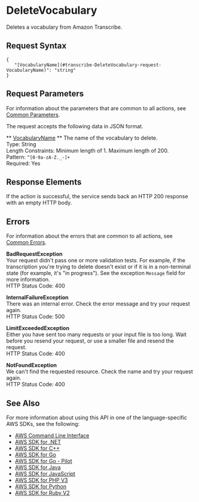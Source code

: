 # DeleteVocabulary<a name="API_DeleteVocabulary"></a>

Deletes a vocabulary from Amazon Transcribe\. 

## Request Syntax<a name="API_DeleteVocabulary_RequestSyntax"></a>

```
{
   "[VocabularyName](#transcribe-DeleteVocabulary-request-VocabularyName)": "string"
}
```

## Request Parameters<a name="API_DeleteVocabulary_RequestParameters"></a>

For information about the parameters that are common to all actions, see [Common Parameters](CommonParameters.md)\.

The request accepts the following data in JSON format\.

 ** [VocabularyName](#API_DeleteVocabulary_RequestSyntax) **   <a name="transcribe-DeleteVocabulary-request-VocabularyName"></a>
The name of the vocabulary to delete\.   
Type: String  
Length Constraints: Minimum length of 1\. Maximum length of 200\.  
Pattern: `^[0-9a-zA-Z._-]+`   
Required: Yes

## Response Elements<a name="API_DeleteVocabulary_ResponseElements"></a>

If the action is successful, the service sends back an HTTP 200 response with an empty HTTP body\.

## Errors<a name="API_DeleteVocabulary_Errors"></a>

For information about the errors that are common to all actions, see [Common Errors](CommonErrors.md)\.

 **BadRequestException**   
Your request didn't pass one or more validation tests\. For example, if the transcription you're trying to delete doesn't exist or if it is in a non\-terminal state \(for example, it's "in progress"\)\. See the exception `Message` field for more information\.  
HTTP Status Code: 400

 **InternalFailureException**   
There was an internal error\. Check the error message and try your request again\.  
HTTP Status Code: 500

 **LimitExceededException**   
Either you have sent too many requests or your input file is too long\. Wait before you resend your request, or use a smaller file and resend the request\.  
HTTP Status Code: 400

 **NotFoundException**   
We can't find the requested resource\. Check the name and try your request again\.  
HTTP Status Code: 400

## See Also<a name="API_DeleteVocabulary_SeeAlso"></a>

For more information about using this API in one of the language\-specific AWS SDKs, see the following:
+  [AWS Command Line Interface](https://docs.aws.amazon.com/goto/aws-cli/transcribe-2017-10-26/DeleteVocabulary) 
+  [AWS SDK for \.NET](https://docs.aws.amazon.com/goto/DotNetSDKV3/transcribe-2017-10-26/DeleteVocabulary) 
+  [AWS SDK for C\+\+](https://docs.aws.amazon.com/goto/SdkForCpp/transcribe-2017-10-26/DeleteVocabulary) 
+  [AWS SDK for Go](https://docs.aws.amazon.com/goto/SdkForGoV1/transcribe-2017-10-26/DeleteVocabulary) 
+  [AWS SDK for Go \- Pilot](https://docs.aws.amazon.com/goto/SdkForGoPilot/transcribe-2017-10-26/DeleteVocabulary) 
+  [AWS SDK for Java](https://docs.aws.amazon.com/goto/SdkForJava/transcribe-2017-10-26/DeleteVocabulary) 
+  [AWS SDK for JavaScript](https://docs.aws.amazon.com/goto/AWSJavaScriptSDK/transcribe-2017-10-26/DeleteVocabulary) 
+  [AWS SDK for PHP V3](https://docs.aws.amazon.com/goto/SdkForPHPV3/transcribe-2017-10-26/DeleteVocabulary) 
+  [AWS SDK for Python](https://docs.aws.amazon.com/goto/boto3/transcribe-2017-10-26/DeleteVocabulary) 
+  [AWS SDK for Ruby V2](https://docs.aws.amazon.com/goto/SdkForRubyV2/transcribe-2017-10-26/DeleteVocabulary) 